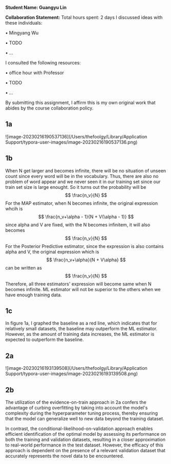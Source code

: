 **Student Name: Guangyu Lin** 

**Collaboration Statement:**
 Total hours spent: 2 days
 I discussed ideas with these individuals:

• Mingyang Wu 

• TODO 

• ...

I consulted the following resources: 

• office hour with Professor

• TODO

• ...

By submitting this assignment, I affirm this is my own original work that abides by the course collaboration policy.















## 1a

![image-20230216190537136](/Users/thefoolgy/Library/Application Support/typora-user-images/image-20230216190537136.png)



## 1b

When N get larger and becomes infinite, there will be no situation of unseen count since every word will be in the vocabulary. Thus, there are also no problem of word appear and we never seen it in our training set since our train set size is large enought. So it turns out the probability will be 
$$
\frac{n_v}{N}
$$
For the MAP estimator, when N becomes infinite, the original expression whcih is 
$$
\frac{n_v+\alpha - 1}{N + V(\alpha - 1)}
$$
since alpha and V are fixed, with the N becomes infinitem, it will also becomes 
$$
\frac{n_v}{N}
$$
For the Posterior Predictive estimator, since the expression is also contains alpha and V, the original expression which is 
$$
\frac{n_v+\alpha}{N + V\alpha}
$$
can be written as 
$$
\frac{n_v}{N}
$$
Therefore, all three estimators' expression will become same when N becomes infinite. ML estimator will not be superior to the others when we have enough training data.

## 1c

In figure 1a, I graphed the baseline as a red line, which indicates that for relatively small datasets, the baseline may outperform the ML estimator. However, as the amount of training data increases, the ML estimator is expected to outperform the baseline.

## 2a

![image-20230216193139508](/Users/thefoolgy/Library/Application Support/typora-user-images/image-20230216193139508.png)

## 2b

The utilization of the evidence-on-train approach in 2a confers the advantage of curbing overfitting by taking into account the model's complexity during the hyperparameter tuning process, thereby ensuring that the model can generalize well to new data beyond the training dataset.

In contrast, the conditional-likelihood-on-validation approach enables efficient identification of the optimal model by assessing its performance on both the training and validation datasets, resulting in a closer approximation to real-world performance in the test dataset. However, the efficacy of this approach is dependent on the presence of a relevant validation dataset that accurately represents the novel data to be encountered.